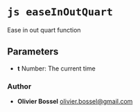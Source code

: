 


<!-- @namespace    sugar.js.easing -->
<!-- @name    easeInOutQuart -->

# ```js easeInOutQuart ```


Ease in out quart function

## Parameters

- **t**  Number: The current time




### Author
- **Olivier Bossel** <a href="mailto:olivier.bossel@gmail.com">olivier.bossel@gmail.com</a> 



